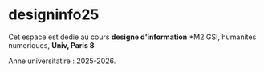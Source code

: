 # designinfo25

Cet espace est dedie au cours **designe d'information**
*M2 GSI, humanites numeriques, **Univ, Paris 8**

Anne universitatire : 2025-2026.
